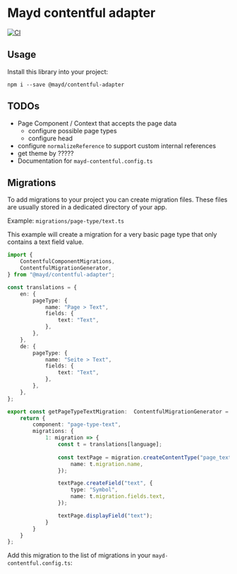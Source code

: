 Mayd contentful adapter
=======================

[![CI](https://github.com/Becklyn-Studios/mayd-contentful-adapter/actions/workflows/ci.yml/badge.svg)](https://github.com/Becklyn-Studios/mayd-contentful-adapter/actions/workflows/ci.yml)


Usage
-----

Install this library into your project:

```shell
npm i --save @mayd/contentful-adapter
```


TODOs
-----

* Page Component / Context that accepts the page data
  * configure possible page types
  * configure head
* configure `normalizeReference` to support custom internal references
* get theme by ?????
* Documentation for `mayd-contentful.config.ts`


Migrations
----------

To add migrations to your project you can create migration files. These files are usually stored in a dedicated directory of your app.

Example: `migrations/page-type/text.ts`

This example will create a migration for a very basic page type that only contains a text field value.

```typescript
import {
    ContentfulComponentMigrations,
    ContentfulMigrationGenerator,
} from "@mayd/contentful-adapter";

const translations = {
    en: {
        pageType: {
            name: "Page > Text",
            fields: {
                text: "Text",
            },
        },
    },
    de: {
        pageType: {
            name: "Seite > Text",
            fields: {
                text: "Text",
            },
        },
    },
};

export const getPageTypeTextMigration:  ContentfulMigrationGenerator = (language): ContentfulComponentMigrations => {
    return {
        component: "page-type-text",
        migrations: {
            1: migration => {
                const t = translations[language];
                
                const textPage = migration.createContentType("page_text", {
                    name: t.migration.name,
                });

                textPage.createField("text", {
                    type: "Symbol",
                    name: t.migration.fields.text,
                });

                textPage.displayField("text");
            }
        }
    }
};
```

Add this migration to the list of migrations in your `mayd-contentful.config.ts`: 
